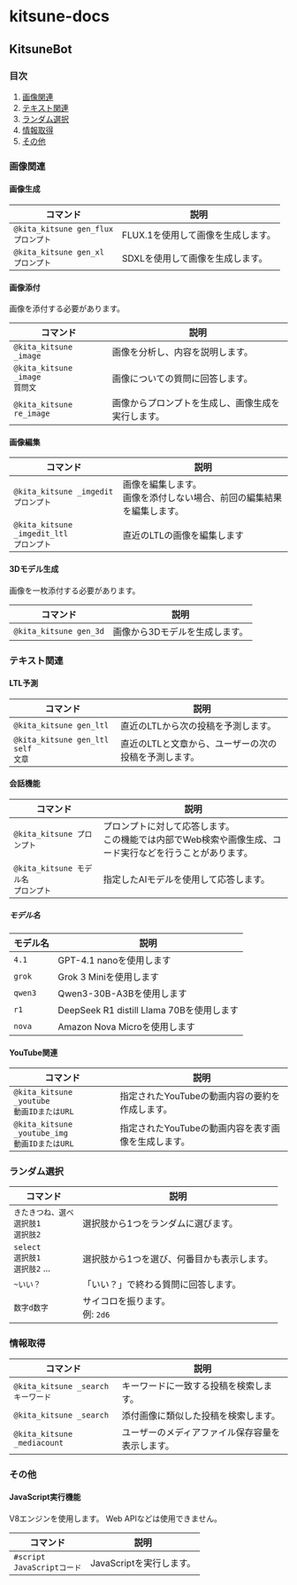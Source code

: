 # kitsune-docs

## KitsuneBot

### 目次

1. [画像関連](#画像関連)
2. [テキスト関連](#テキスト関連)
3. [ランダム選択](#ランダム選択)
4. [情報取得](#情報取得)
5. [その他](#その他)

### 画像関連

#### 画像生成

| コマンド | 説明 |
| --- | --- |
| `@kita_kitsune gen_flux` <br> `プロンプト` | FLUX.1を使用して画像を生成します。 |
| `@kita_kitsune gen_xl` <br> `プロンプト` | SDXLを使用して画像を生成します。 |

#### 画像添付

画像を添付する必要があります。

| コマンド | 説明 |
| --- | --- |
| `@kita_kitsune _image` | 画像を分析し、内容を説明します。 |
| `@kita_kitsune _image` <br> `質問文` | 画像についての質問に回答します。 |
| `@kita_kitsune re_image` | 画像からプロンプトを生成し、画像生成を実行します。 |

#### 画像編集

| コマンド | 説明 |
| --- | --- |
| `@kita_kitsune _imgedit` <br> `プロンプト` | 画像を編集します。<br>画像を添付しない場合、前回の編集結果を編集します。 |
| `@kita_kitsune _imgedit_ltl` <br> `プロンプト` | 直近のLTLの画像を編集します |

#### 3Dモデル生成

画像を一枚添付する必要があります。

| コマンド | 説明 |
| --- | --- |
| `@kita_kitsune gen_3d` | 画像から3Dモデルを生成します。 |


### テキスト関連

#### LTL予測

| コマンド | 説明 |
| --- | --- |
| `@kita_kitsune gen_ltl` | 直近のLTLから次の投稿を予測します。 |
| `@kita_kitsune gen_ltl self` <br> `文章` | 直近のLTLと文章から、ユーザーの次の投稿を予測します。 |

#### 会話機能

| コマンド | 説明 |
| --- | --- |
| `@kita_kitsune プロンプト` | プロンプトに対して応答します。 <br> この機能では内部でWeb検索や画像生成、コード実行などを行うことがあります。 |
| `@kita_kitsune モデル名` <br> `プロンプト` | 指定したAIモデルを使用して応答します。 |

##### モデル名

| モデル名 | 説明 |
| --- | --- |
| `4.1` | GPT-4.1 nanoを使用します |
| `grok` | Grok 3 Miniを使用します |
| `qwen3` | Qwen3-30B-A3Bを使用します |
| `r1` | DeepSeek R1 distill Llama 70Bを使用します |
| `nova` | Amazon Nova Microを使用します |

#### YouTube関連

| コマンド | 説明 |
| --- | --- |
| `@kita_kitsune _youtube` <br> `動画IDまたはURL` | 指定されたYouTubeの動画内容の要約を作成します。 |
| `@kita_kitsune _youtube_img` <br> `動画IDまたはURL` | 指定されたYouTubeの動画内容を表す画像を生成します。 |

### ランダム選択

| コマンド | 説明 |
| --- | --- |
| `きたきつね、選べ` <br> `選択肢1` <br> `選択肢2` | 選択肢から1つをランダムに選びます。|
| `select` <br> `選択肢1` <br> `選択肢2` ... | 選択肢から1つを選び、何番目かも表示します。 |
| `~いい？` | 「いい？」で終わる質問に回答します。 |
| `数字d数字` | サイコロを振ります。 <br> 例: `2d6` |

### 情報取得

| コマンド | 説明 |
| --- | --- |
| `@kita_kitsune _search` <br> `キーワード` | キーワードに一致する投稿を検索します。 |
| `@kita_kitsune _search` | 添付画像に類似した投稿を検索します。 |
| `@kita_kitsune _mediacount` | ユーザーのメディアファイル保存容量を表示します。 |

### その他

#### JavaScript実行機能

V8エンジンを使用します。
Web APIなどは使用できません。

| コマンド | 説明 |
| --- | --- |
| `#script` <br> `JavaScriptコード` | JavaScriptを実行します。 |
